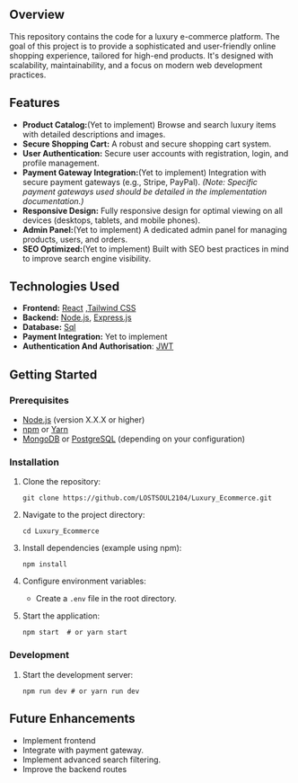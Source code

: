 ## Overview

This repository contains the code for a luxury e-commerce platform.  The goal of this project is to provide a sophisticated and user-friendly online shopping experience, tailored for high-end products. It's designed with scalability, maintainability, and a focus on modern web development practices.

## Features

*   **Product Catalog:**(Yet to implement) Browse and search luxury items with detailed descriptions and images.
*   **Secure Shopping Cart:**  A robust and secure shopping cart system.
*   **User Authentication:** Secure user accounts with registration, login, and profile management.
*   **Payment Gateway Integration:**(Yet to implement) Integration with secure payment gateways (e.g., Stripe, PayPal).  *(Note:  Specific payment gateways used should be detailed in the implementation documentation.)*
*   **Responsive Design:**  Fully responsive design for optimal viewing on all devices (desktops, tablets, and mobile phones).
*   **Admin Panel:**(Yet to implement)  A dedicated admin panel for managing products, users, and orders.
*   **SEO Optimized:**(Yet to implement)  Built with SEO best practices in mind to improve search engine visibility.

## Technologies Used

*   **Frontend:** [React](https://reactjs.org/) ,[Tailwind CSS](https://tailwindcss.com/) 
*   **Backend:** [Node.js](https://nodejs.org/), [Express.js](https://expressjs.com/)
*   **Database:** [Sql](https://www.mysql.com/)
*   **Payment Integration:** Yet to implement
*   **Authentication And Authorisation**: [JWT](https://jwt.io/)

## Getting Started

### Prerequisites

*   [Node.js](https://nodejs.org/) (version X.X.X or higher)
*   [npm](https://www.npmjs.com/) or [Yarn](https://yarnpkg.com/)
*   [MongoDB](https://www.mongodb.com/) or [PostgreSQL](https://www.postgresql.org/) (depending on your configuration)

### Installation

1.  Clone the repository:

    ```
    git clone https://github.com/LOSTSOUL2104/Luxury_Ecommerce.git
    ```

2.  Navigate to the project directory:

    ```
    cd Luxury_Ecommerce
    ```

3.  Install dependencies (example using npm):

    ```
    npm install
    ```

4.  Configure environment variables:

    *   Create a `.env` file in the root directory.


5.  Start the application:

    ```
    npm start  # or yarn start
    ```

### Development

1.  Start the development server:

    ```
    npm run dev # or yarn run dev
    ```

## Future Enhancements

*   Implement frontend
*   Integrate with  payment gateway.
*   Implement advanced search filtering.
*   Improve the backend routes
